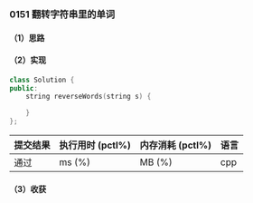 ### 0151 翻转字符串里的单词

#### （1）思路

#### （2）实现

```cpp
class Solution {
public:
    string reverseWords(string s) {

    }
};
```

| 提交结果 | 执行用时 (pctl%) | 内存消耗 (pctl%) | 语言 |
|:---------|:-----------------|:-----------------|:-----|
| 通过     |  ms (%)   |  MB (%)  | cpp  |

#### （3）收获

